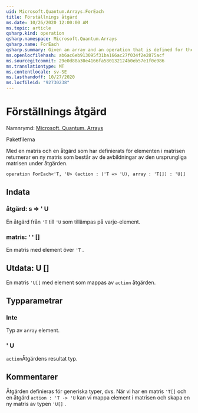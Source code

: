 ```yaml
---
uid: Microsoft.Quantum.Arrays.ForEach
title: Förställnings åtgärd
ms.date: 10/26/2020 12:00:00 AM
ms.topic: article
qsharp.kind: operation
qsharp.namespace: Microsoft.Quantum.Arrays
qsharp.name: ForEach
qsharp.summary: Given an array and an operation that is defined for the elements of the array, returns a new array that consists of the images of the original array under the operation.
ms.openlocfilehash: ab6ac6eb913095f31ba166ac27f034f2e2875acf
ms.sourcegitcommit: 29e0d88a30e4166fa580132124b0eb57e1f0e986
ms.translationtype: MT
ms.contentlocale: sv-SE
ms.lasthandoff: 10/27/2020
ms.locfileid: "92730238"
---
```

# <a name="foreach-operation"></a>Förställnings åtgärd

Namnrymd: [Microsoft. Quantum. Arrays](xref:Microsoft.Quantum.Arrays)

Paketfilerna [](https://nuget.org/packages/)


Med en matris och en åtgärd som har definierats för elementen i matrisen returnerar en ny matris som består av de avbildningar av den ursprungliga matrisen under åtgärden.

```qsharp
operation ForEach<'T, 'U> (action : ('T => 'U), array : 'T[]) : 'U[]
```


## <a name="input"></a>Indata

### <a name="action--t--u"></a>åtgärd: s => ' U 

En åtgärd från `'T` till `'U` som tillämpas på varje-element.


### <a name="array--t"></a>matris: ' ' []

En matris med element över `'T` .



## <a name="output--u"></a>Utdata: U []

En matris `'U[]` med element som mappas av `action` åtgärden.

## <a name="type-parameters"></a>Typparametrar

### <a name="t"></a>Inte

Typ av `array` element.
### <a name="u"></a>' U

`action`Åtgärdens resultat typ.

## <a name="remarks"></a>Kommentarer

Åtgärden definieras för generiska typer, dvs. När vi har en matris `'T[]` och en åtgärd `action : 'T -> 'U` kan vi mappa element i matrisen och skapa en ny matris av typen `'U[]` .